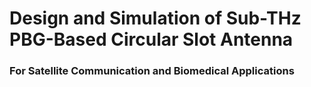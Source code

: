 # Design and Simulation of Sub-THz PBG-Based Circular Slot Antenna  
### For Satellite Communication and Biomedical Applications
